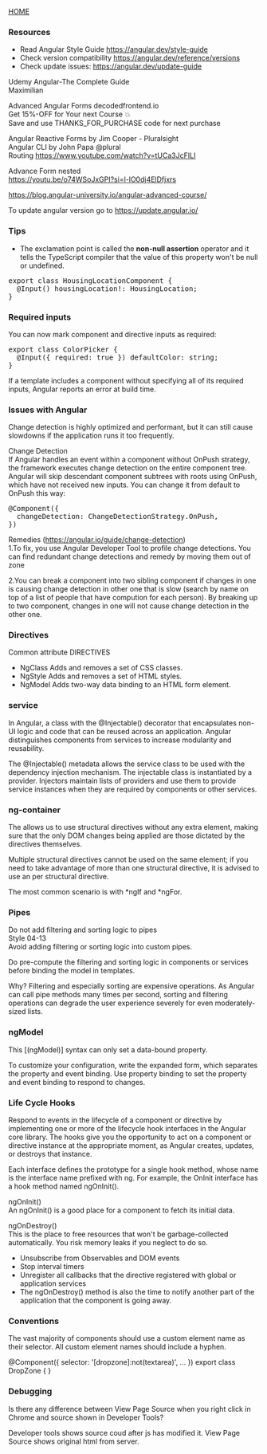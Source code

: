[HOME](home.md)  

### Resources
- Read Angular Style Guide https://angular.dev/style-guide   
- Check version compatibility https://angular.dev/reference/versions  
- Check update issues:  https://angular.dev/update-guide  


Udemy Angular-The Complete Guide  
Maximilian   

Advanced Angular Forms    decodedfrontend.io  
Get 15%-OFF for Your next Course 💥  
Save and use THANKS_FOR_PURCHASE code for next purchase  


Angular Reactive Forms by Jim Cooper  - Pluralsight  
Angular CLI by John Papa @plural  
Routing https://www.youtube.com/watch?v=tUCa3JcFILI  

Advance Form nested  
https://youtu.be/o74WSoJxGPI?si=l-lO0dj4ElDfjxrs  

https://blog.angular-university.io/angular-advanced-course/   

To update angular version go to https://update.angular.io/  

### Tips
- The exclamation point is called the **non-null assertion** operator and it tells the TypeScript compiler that the value of this property won't be null or undefined.
<pre>
export class HousingLocationComponent {
  @Input() housingLocation!: HousingLocation;
}
</pre>

### Required inputs
You can now mark component and directive inputs as required:  
<pre>
export class ColorPicker {
  @Input({ required: true }) defaultColor: string;
}
</pre>
If a template includes a component without specifying all of its required inputs, Angular reports an error at build time.  

### Issues with Angular   
Change detection is highly optimized and performant, but it can still cause slowdowns if the application runs it too frequently.

Change Detection  
If Angular handles an event within a component without OnPush strategy, the framework executes change detection on the entire component tree. Angular will skip descendant component subtrees with roots using OnPush, which have not received new inputs.
You can change it from default to OnPush this way:
<pre>
@Component({
  changeDetection: ChangeDetectionStrategy.OnPush,
})
</pre>

Remedies (https://angular.io/guide/change-detection)  
1.To fix, you use Angular Developer Tool to profile change detections. You can find redundant change detections and remedy by moving them out of zone   

2.You can break a component into two sibling component if changes in one is causing change detection in other one that is slow (search by name on top of a list of people that have compution for each person). By breaking up to two component, changes in one will not cause change detection in the other one.  

### Directives
Common attribute DIRECTIVES	
- NgClass 	  Adds and removes a set of CSS classes.
- NgStyle 	  Adds and removes a set of HTML styles.
- NgModel   	Adds two-way data binding to an HTML form element.

### service   
In Angular, a class with the @Injectable() decorator that encapsulates non-UI logic and code that can be reused across an application. Angular distinguishes components from services to increase modularity and reusability.   

The @Injectable() metadata allows the service class to be used with the dependency injection mechanism. The injectable class is instantiated by a provider. Injectors maintain lists of providers and use them to provide service instances when they are required by components or other services.   

### ng-container
The <ng-container> allows us to use structural directives without any extra element, making sure that the only DOM changes being applied are those dictated by the directives themselves.  

Multiple structural directives cannot be used on the same element; if you need to take advantage of more than one structural directive, it is advised to use an <ng-container> per structural directive.  

The most common scenario is with *ngIf and *ngFor.  


### Pipes  

Do not add filtering and sorting logic to pipes   
Style 04-13   
Avoid adding filtering or sorting logic into custom pipes.  

Do pre-compute the filtering and sorting logic in components or services before binding the model in templates.   

Why?
Filtering and especially sorting are expensive operations. As Angular can call pipe methods many times per second, sorting and filtering operations can degrade the user experience severely for even moderately-sized lists.   

### ngModel
This [(ngModel)] syntax can only set a data-bound property.   

To customize your configuration, write the expanded form, which separates the property and event binding. Use property binding to set the property and event binding to respond to changes.    

### Life Cycle Hooks  
Respond to events in the lifecycle of a component or directive by implementing one or more of the lifecycle hook interfaces in the Angular core library. The hooks give you the opportunity to act on a component or directive instance at the appropriate moment, as Angular creates, updates, or destroys that instance.  

Each interface defines the prototype for a single hook method, whose name is the interface name prefixed with ng. For example, the OnInit interface has a hook method named ngOnInit().   

ngOnInit()  
An ngOnInit() is a good place for a component to fetch its initial data.  

ngOnDestroy()   
This is the place to free resources that won't be garbage-collected automatically. You risk memory leaks if you neglect to do so.   

- Unsubscribe from Observables and DOM events  
- Stop interval timers
- Unregister all callbacks that the directive registered with global or application services
- The ngOnDestroy() method is also the time to notify another part of the application that the component is going away.

### Conventions
The vast majority of components should use a custom element name as their selector. All custom element names should include a hyphen. 

@Component({
  selector: '[dropzone]:not(textarea)',
  ...
})
export class DropZone { }


### Debugging

Is there any difference between View Page Source when you right click in Chrome and source shown in Developer Tools?

Developer tools shows source coud after js has modified it. View Page Source shows original html from server.

 